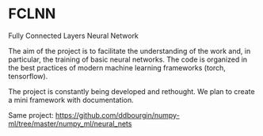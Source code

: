 # FCLNN

Fully Connected Layers Neural Network

The aim of the project is to facilitate the understanding of the work and, in particular, the training of basic neural
networks.
The code is organized in the best practices of modern machine learning frameworks (torch, tensorflow).

The project is constantly being developed and rethought.
We plan to create a mini framework with documentation.

Same project: https://github.com/ddbourgin/numpy-ml/tree/master/numpy_ml/neural_nets